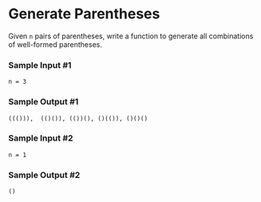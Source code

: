 # Generate Parentheses

Given `n` pairs of parentheses, 
write a function to generate all combinations of well-formed parentheses.

### Sample Input #1
```
n = 3
```
### Sample Output #1
```
((())),  (()()), (())(), ()(()), ()()()
```

### Sample Input #2
```
n = 1
```
### Sample Output #2
```
()
```